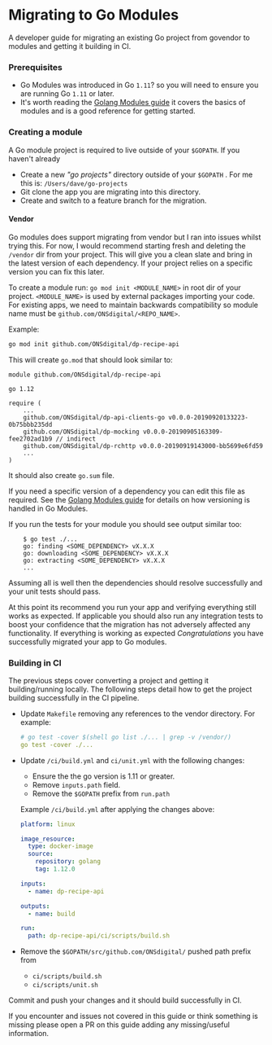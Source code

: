 Migrating to Go Modules
=======================

A developer guide for migrating an existing Go project from govendor to modules and getting it building in CI.

### Prerequisites
- Go Modules was introduced in Go `1.11`? so you will need to ensure you are running Go `1.11` or later.
- It's worth reading the [Golang Modules guide](https://blog.golang.org/using-go-modules) it covers the 
basics of modules and is a good reference for getting started.

### Creating a module

A Go module project is required to live outside of your `$GOPATH`. If you haven't already 
- Create a new _"go projects"_ directory outside of your `$GOPATH` . For me this is: `/Users/dave/go-projects`
- Git clone the app you are migrating into this directory.
- Create and switch to a feature branch for the migration.

#### Vendor
Go modules does support migrating from vendor but I ran into issues whilst trying this. For now, I would recommend
 starting fresh and deleting the `/vendor` dir from your project. This will give you a clean slate and bring in the
  latest version of each dependency. If your project relies on a specific version you can fix this later.

To create a module run: `go mod init <MODULE_NAME>` in root dir of your project. `<MODULE_NAME>` is used by external
 packages importing your code. For existing apps, we need to maintain backwards compatibility so module name must be
  `github.com/ONSdigital/<REPO_NAME>`.

Example:
```bash
go mod init github.com/ONSdigital/dp-recipe-api
``` 
This will create `go.mod` that should look similar to:
```
module github.com/ONSdigital/dp-recipe-api

go 1.12

require (
    ...
    github.com/ONSdigital/dp-api-clients-go v0.0.0-20190920133223-0b75bbb235dd
    github.com/ONSdigital/dp-mocking v0.0.0-20190905163309-fee2702ad1b9 // indirect
    github.com/ONSdigital/dp-rchttp v0.0.0-20190919143000-bb5699e6fd59
    ... 
)
```
It should also create `go.sum` file.

If you need a specific version of a dependency you can edit this file as required. See the 
[Golang Modules guide](https://blog.golang.org/using-go-modules) for details on how versioning is handled in Go Modules.

If you run the tests for your module you should see output similar too:
```
    $ go test ./...
    go: finding <SOME_DEPENDENCY> vX.X.X
    go: downloading <SOME_DEPENDENCY> vX.X.X
    go: extracting <SOME_DEPENDENCY> vX.X.X
    ...
```
Assuming all is well then the dependencies should resolve successfully and your unit tests should pass.

At this point its recommend you run your app and verifying everything still works as expected. If applicable you
 should also run any integration tests to boost your confidence that the migration has not adversely affected any
  functionality. If everything is working as expected *Congratulations* you have successfully migrated your app to
   Go modules.
   
### Building in CI
The previous steps cover converting a project and getting it building/running locally. The following steps detail how
 to get the project building successfully in the CI pipeline.

- Update `Makefile` removing any references to the vendor directory. For example:
    ```yaml
    # go test -cover $(shell go list ./... | grep -v /vendor/)
    go test -cover ./...
    ```
- Update `/ci/build.yml` and `ci/unit.yml` with the following changes:
    - Ensure the the go version is 1.11 or greater.
    - Remove `inputs.path` field.
    - Remove the `$GOPATH` prefix from `run.path`
   
   Example `/ci/build.yml` after applying the changes above:
    ```yaml
    platform: linux
    
    image_resource:
      type: docker-image
      source:
        repository: golang
        tag: 1.12.0
    
    inputs:
      - name: dp-recipe-api 

    outputs:
      - name: build
    
    run:
      path: dp-recipe-api/ci/scripts/build.sh
    ```
- Remove the `$GOPATH/src/github.com/ONSdigital/` pushed path prefix from
    - `ci/scripts/build.sh`
    - `ci/scripts/unit.sh`

Commit and push your changes and it should build successfully in CI.

If you encounter and issues not covered in this guide or think something is missing please open a PR on this guide
 adding any missing/useful information.
